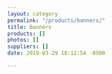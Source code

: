 ```yaml
---
layout: category
permalink: "/products/banners/"
title: Banners
products: []
photos: []
suppliers: []
date: 2019-03-29 18:12:54 -0500

---
```

